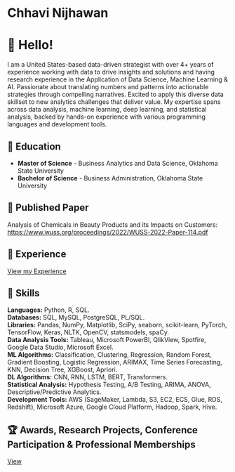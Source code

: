 # Chhavi Nijhawan
# 👋 Hello!

I am a United States-based data-driven strategist with over 4+ years of experience working with data to drive insights and solutions and having research experience in the Application of Data Science, Machine Learning & AI. Passionate about translating numbers and patterns into actionable strategies through compelling narratives. Excited to apply this diverse data skillset to new analytics challenges that deliver value. My expertise spans across data analysis, machine learning, deep learning, and statistical analysis, backed by hands-on experience with various programming languages and development tools.

## 🏫 Education

- **Master of Science** - Business Analytics and Data Science, Oklahoma State University 
- **Bachelor of Science** - Business Administration, Oklahoma State University 

## 📝 Published Paper 
Analysis of Chemicals in Beauty Products and its Impacts on Customers: https://www.wuss.org/proceedings/2022/WUSS-2022-Paper-114.pdf

## 🏢 Experience

[View my Experience](https://github.com/ChhaviNijhawan/ChhaviNijhawan/blob/main/Experience.md)

## 🎯 Skills

**Languages:** Python, R, SQL.  
**Databases:** SQL, MySQL, PostgreSQL, PL/SQL.  
**Libraries:** Pandas, NumPy, Matplotlib, SciPy, seaborn, scikit-learn, PyTorch, TensorFlow, Keras, NLTK, OpenCV, statsmodels, spaCy.  
**Data Analysis Tools:** Tableau, Microsoft PowerBI, QlikView, Spotfire, Google Data Studio, Microsoft Excel.  
**ML Algorithms:** Classification, Clustering, Regression, Random Forest, Gradient Boosting, Logistic Regression, ARIMAX, Time Series Forecasting, KNN, Decision Tree, XGBoost, Apriori.  
**DL Algorithms:** CNN, RNN, LSTM, BERT, Transformers.  
**Statistical Analysis:** Hypothesis Testing, A/B Testing, ARIMA, ANOVA, Descriptive/Predictive Analytics.  
**Development Tools:** AWS (SageMaker, Lambda, S3, EC2, ECS, Glue, RDS, Redshift), Microsoft Azure, Google Cloud Platform, Hadoop, Spark, Hive.  

## 🏆 Awards, Research Projects, Conference Participation & Professional Memberships

[View](https://github.com/ChhaviNijhawan/ChhaviNijhawan/blob/main/View.md)
